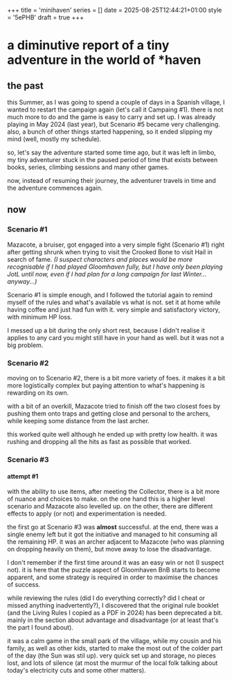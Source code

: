 +++
title = 'minihaven'
series = []
date = 2025-08-25T12:44:21+01:00
style = '5ePHB'
draft = true
+++

# a diminutive report of a tiny adventure in the world of *haven

## the past

this Summer, as I was going to spend a couple of days in a Spanish village, I wanted to restart the campaign again (let's call it Campaing #1). there is not much more to do and the game is easy to carry and set up. I was already playing in May 2024 (last year), but Scenario #5 became very challenging. also, a bunch of other things started happening, so it ended slipping my mind (well, mostly my schedule).

so, let's say the adventure started some time ago, but it was left in limbo, my tiny adventurer stuck in the paused period of time that exists between books, series, climbing sessions and many other games.

now, instead of resuming their journey, the adventurer travels in time and the adventure commences again.


## now

### Scenario #1

Mazacote, a bruiser, got engaged into a very simple fight (Scenario #1) right after getting shrunk when trying to visit the Crooked Bone to visit Hail in search of fame. *(I suspect characters and places would be more recognisable if I had played Gloomhaven fully, but I have only been playing JotL until now, even if I had plan for a long campaign for last Winter... anyway...)*

Scenario #1 is simple enough, and I followed the tutorial again to remind myself of the rules and what's available vs what is not. set it at home while having coffee and just had fun with it. very simple and satisfactory victory, with minimum HP loss.

I messed up a bit during the only short rest, because I didn't realise it applies to any card you might still have in your hand as well. but it was not a big problem.

### Scenario #2

moving on to Scenario #2, there is a bit more variety of foes. it makes it a bit more logistically complex but paying attention to what's happening is rewarding on its own.

with a bit of an overkill, Mazacote tried to finish off the two closest foes by pushing them onto traps and getting close and personal to the archers, while keeping some distance from the last archer.

this worked quite well although he ended up with pretty low health. it was rushing and dropping all the hits as fast as possible that worked.


### Scenario #3

#### attempt #1

with the ability to use items, after meeting the Collector, there is a bit more of nuance and choices to make. on the one hand this is a higher level scenario and Mazacote also levelled up. on the other, there are different effects to apply (or not) and experimentation is needed.

the first go at Scenario #3 was **almost** successful. at the end, there was a single enemy left but it got the initiative and managed to hit consuming all the remaining HP. it was an archer adjacent to Mazacote (who was planning on dropping heavily on them), but move away to lose the disadvantage.

I don't remember if the first time around it was an easy win or not (I suspect not). it is here that the puzzle aspect of Gloomhaven BnB starts to become apparent, and some strategy is required in order to maximise the chances of success.

while reviewing the rules (did I do everything correctly? did I cheat or missed anything inadvertently?), I discovered that the original rule booklet (and the Living Rules I copied as a PDF in 2024) has been deprecated a bit. mainly in the section about advantage and disadvantage (or at least that's the part I found about).

it was a calm game in the small park of the village, while my cousin and his family, as well as other kids, started to make the most out of the colder part of the day (the Sun was stil up). very quick set up and storage, no pieces lost, and lots of silence (at most the murmur of the local folk talking about today's electricity cuts and some other matters).
